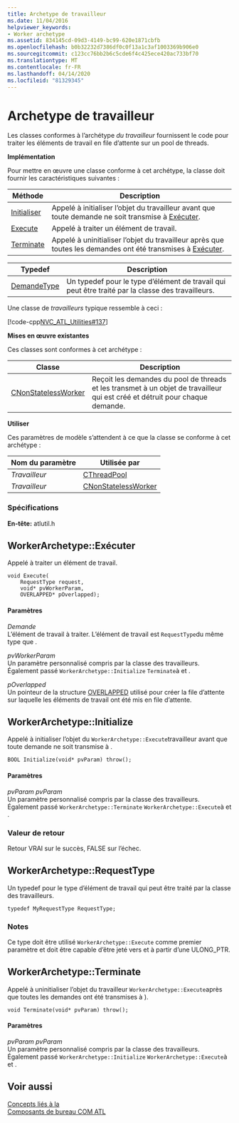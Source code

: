 ```yaml
---
title: Archetype de travailleur
ms.date: 11/04/2016
helpviewer_keywords:
- Worker archetype
ms.assetid: 834145cd-09d3-4149-bc99-620e1871cbfb
ms.openlocfilehash: b0b32232d7386df0c0f13a1c3af1003369b906e0
ms.sourcegitcommit: c123cc76bb2b6c5cde6f4c425ece420ac733bf70
ms.translationtype: MT
ms.contentlocale: fr-FR
ms.lasthandoff: 04/14/2020
ms.locfileid: "81329345"
---
```

# <a name="worker-archetype"></a>Archetype de travailleur

Les classes conformes à l’archétype *du travailleur* fournissent le code pour traiter les éléments de travail en file d’attente sur un pool de threads.

**Implémentation**

Pour mettre en œuvre une classe conforme à cet archétype, la classe doit fournir les caractéristiques suivantes :

|Méthode|Description|
|------------|-----------------|
|[Initialiser](#initialize)|Appelé à initialiser l’objet du travailleur avant que toute demande ne soit transmise à [Exécuter](#execute).|
|[Execute](#execute)|Appelé à traiter un élément de travail.|
|[Terminate](#terminate)|Appelé à uninitialiser l’objet du travailleur après que toutes les demandes ont été transmises à [Exécuter](#execute).|

|Typedef|Description|
|-------------|-----------------|
|[DemandeType](#requesttype)|Un typedef pour le type d’élément de travail qui peut être traité par la classe des travailleurs.|

Une classe de *travailleurs* typique ressemble à ceci :

[!code-cpp[NVC_ATL_Utilities#137](../../atl/codesnippet/cpp/worker-archetype_1.cpp)]

**Mises en œuvre existantes**

Ces classes sont conformes à cet archétype :

|Classe|Description|
|-----------|-----------------|
|[CNonStatelessWorker](../../atl/reference/cnonstatelessworker-class.md)|Reçoit les demandes du pool de threads et les transmet à un objet de travailleur qui est créé et détruit pour chaque demande.|

**Utiliser**

Ces paramètres de modèle s’attendent à ce que la classe se conforme à cet archétype :

|Nom du paramètre|Utilisée par|
|--------------------|-------------|
|*Travailleur*|[CThreadPool](../../atl/reference/cthreadpool-class.md)|
|*Travailleur*|[CNonStatelessWorker](../../atl/reference/cnonstatelessworker-class.md)|

### <a name="requirements"></a>Spécifications

**En-tête:** atlutil.h

## <a name="workerarchetypeexecute"></a><a name="execute"></a>WorkerArchetype::Exécuter

Appelé à traiter un élément de travail.

```
void Execute(
    RequestType request,
    void* pvWorkerParam,
    OVERLAPPED* pOverlapped);
```

#### <a name="parameters"></a>Paramètres

*Demande*<br/>
L’élément de travail à traiter. L’élément de travail est `RequestType`du même type que .

*pvWorkerParam*<br/>
Un paramètre personnalisé compris par la classe des travailleurs. Également passé `WorkerArchetype::Initialize` `Terminate`à et .

*pOverlapped*<br/>
Un pointeur de la structure [OVERLAPPED](/windows/win32/api/minwinbase/ns-minwinbase-overlapped) utilisé pour créer la file d’attente sur laquelle les éléments de travail ont été mis en file d’attente.

## <a name="workerarchetypeinitialize"></a><a name="initialize"></a>WorkerArchetype::Initialize

Appelé à initialiser l’objet du `WorkerArchetype::Execute`travailleur avant que toute demande ne soit transmise à .

```
BOOL Initialize(void* pvParam) throw();
```

#### <a name="parameters"></a>Paramètres

*pvParam pvParam*<br/>
Un paramètre personnalisé compris par la classe des travailleurs. Également passé `WorkerArchetype::Terminate` `WorkerArchetype::Execute`à et .

### <a name="return-value"></a>Valeur de retour

Retour VRAI sur le succès, FALSE sur l’échec.

## <a name="workerarchetyperequesttype"></a><a name="requesttype"></a>WorkerArchetype::RequestType

Un typedef pour le type d’élément de travail qui peut être traité par la classe des travailleurs.

```
typedef MyRequestType RequestType;
```

### <a name="remarks"></a>Notes

Ce type doit être utilisé `WorkerArchetype::Execute` comme premier paramètre et doit être capable d’être jeté vers et à partir d’une ULONG_PTR.

## <a name="workerarchetypeterminate"></a><a name="terminate"></a>WorkerArchetype::Terminate

Appelé à uninitialiser l’objet du travailleur `WorkerArchetype::Execute`après que toutes les demandes ont été transmises à ).

```
void Terminate(void* pvParam) throw();
```

#### <a name="parameters"></a>Paramètres

*pvParam pvParam*<br/>
Un paramètre personnalisé compris par la classe des travailleurs. Également passé `WorkerArchetype::Initialize` `WorkerArchetype::Execute`à et .

## <a name="see-also"></a>Voir aussi

[Concepts liés à la](../../atl/active-template-library-atl-concepts.md)<br/>
[Composants de bureau COM ATL](../../atl/atl-com-desktop-components.md)
